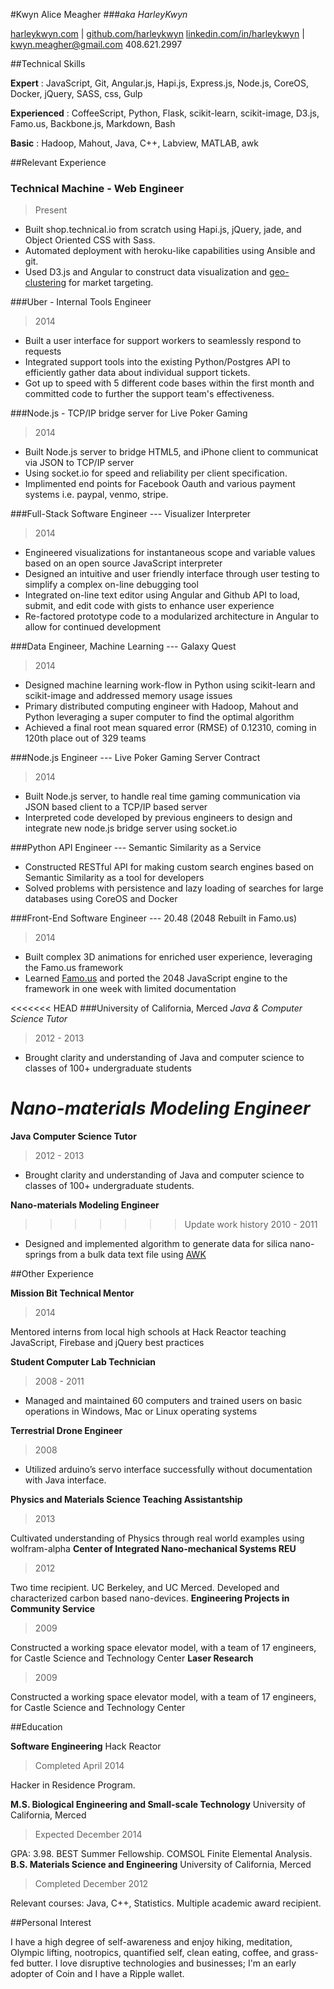 #Kwyn Alice Meagher
###_aka HarleyKwyn_
<div class="contact_info" markdown="1">

[harleykwyn.com](http://harleykwyn.com) | [github.com/harleykwyn](http://github.com/HarleyKwyn)
[linkedin.com/in/harleykwyn](http://linkedin.com/in/harleykwyn) | [kwyn.meagher@gmail.com](kwyn.meagher@gmail.com)
408.621.2997
</div>

##Technical Skills

__Expert__ :  JavaScript, Git, Angular.js, Hapi.js, Express.js, Node.js, CoreOS, Docker, jQuery, SASS, css, Gulp

__Experienced__ :   CoffeeScript, Python, Flask, scikit-learn, scikit-image, D3.js, Famo.us, Backbone.js, Markdown, Bash

__Basic__ :  Hadoop, Mahout, Java, C++, Labview, MATLAB, awk

##Relevant Experience

### Technical Machine - Web Engineer
> Present

 - Built shop.technical.io from scratch using Hapi.js, jQuery, jade, and Object Oriented CSS with Sass.
 - Automated deployment with heroku-like capabilities using Ansible and git.
 - Used D3.js and Angular to construct data visualization and [geo-clustering](https://github.com/HarleyKwyn/Geo-Cluster) for market targeting.

###Uber - Internal Tools Engineer
>2014

 - Built a user interface for support workers to seamlessly respond to requests
 - Integrated support tools into the existing Python/Postgres API to efficiently gather data about individual support tickets.
 - Got up to speed with 5 different code bases within the first month and committed code to further the support team's effectiveness.

###Node.js - TCP/IP bridge server for Live Poker Gaming
>2014

 - Built Node.js server to bridge HTML5, and iPhone client to communicat via JSON to TCP/IP server
 - Using socket.io for speed and reliability per client specification.
 - Implimented end points for Facebook Oauth and various payment systems i.e. paypal, venmo, stripe.

###Full-Stack Software Engineer --- Visualizer Interpreter
>2014

  - Engineered visualizations for instantaneous scope and variable values based on an open source JavaScript interpreter
  - Designed an intuitive and user friendly interface through user testing to simplify a complex on-line debugging tool
  - Integrated on-line text editor using Angular and Github API to load, submit, and edit code with gists to enhance user experience
  - Re-factored prototype code to a modularized architecture in Angular to allow for continued development

###Data Engineer, Machine Learning --- Galaxy Quest
>2014

 - Designed machine learning work-flow in Python using scikit-learn and scikit-image and addressed memory usage issues
 - Primary distributed computing engineer with Hadoop, Mahout and Python leveraging a super computer to find the optimal algorithm
 - Achieved a final root mean squared error (RMSE) of 0.12310, coming in 120th place out of 329 teams

###Node.js Engineer --- Live Poker Gaming Server Contract
>2014

 - Built Node.js server, to handle real time gaming communication via JSON based client to a TCP/IP based server
 - Interpreted code developed by previous engineers to design and integrate new node.js bridge server using socket.io

###Python API Engineer --- Semantic Similarity as a Service

 - Constructed RESTful API for making custom search engines based on Semantic Similarity as a tool for developers
 - Solved problems with persistence and lazy loading of searches for large databases using CoreOS and Docker

###Front-End Software Engineer --- 20.48 (2048 Rebuilt in Famo.us)
>2014

 - Built complex 3D animations for enriched user experience, leveraging the Famo.us framework
 - Learned [Famo.us](https://famo.us) and ported the 2048 JavaScript engine to the framework in one week with limited documentation

<<<<<<< HEAD
###University of California, Merced
_Java & Computer Science Tutor_
>2012 - 2013

 - Brought clarity and understanding of Java and computer science to classes of 100+ undergraduate students

_Nano-materials Modeling Engineer_
=======
__Java Computer Science Tutor__
>2012 - 2013

 - Brought clarity and understanding of Java and computer science to classes of 100+ undergraduate students.

__Nano-materials Modeling Engineer__
>>>>>>> Update work history
>2010 - 2011

 - Designed and implemented algorithm to generate data for silica nano-springs from a bulk data text file using [AWK](http://en.wikipedia.org/wiki/AWK)

##Other Experience

__Mission Bit Technical Mentor__
>2014

Mentored interns from local high schools at Hack Reactor teaching JavaScript, Firebase and jQuery best practices

__Student Computer Lab Technician__
>2008 - 2011

 - Managed and maintained 60 computers and trained users on basic operations in Windows, Mac or Linux operating systems

__Terrestrial Drone Engineer__
>2008

 - Utilized arduino’s servo  interface successfully without documentation with Java interface.

__Physics and Materials Science Teaching Assistantship__
>2013

Cultivated understanding of Physics through real world examples using wolfram-alpha
__Center of Integrated Nano-mechanical Systems REU__
>2012

Two time recipient. UC Berkeley, and UC Merced. Developed and characterized carbon based nano-devices.
__Engineering Projects in Community Service__
>2009

Constructed a working space elevator model, with a team of 17 engineers, for Castle Science and Technology Center
__Laser Research__

>2009

Constructed a working space elevator model, with a team of 17 engineers, for Castle Science and Technology Center

##Education

__Software Engineering__ Hack Reactor
>Completed April 2014

Hacker in Residence Program.

__M.S. Biological Engineering and Small-scale Technology__ University of California, Merced
>Expected December 2014

GPA: 3.98. BEST Summer Fellowship. COMSOL Finite Elemental Analysis.
__B.S. Materials Science and Engineering__ University of California, Merced
>Completed December 2012

Relevant courses: Java, C++, Statistics. Multiple academic award recipient.

##Personal Interest

  I have a high degree of self-awareness and enjoy hiking, meditation, Olympic lifting, nootropics, quantified self, clean eating, coffee, and grass-fed butter. I love disruptive technologies and businesses; I'm an early adopter of Coin and I have a Ripple wallet.
